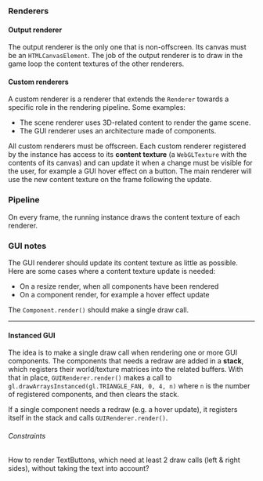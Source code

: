 ### Renderers

#### Output renderer

The output renderer is the only one that is non-offscreen. Its canvas must be an `HTMLCanvasElement`.
The job of the output renderer is to draw in the game loop the content textures of the other renderers.

#### Custom renderers

A custom renderer is a renderer that extends the `Renderer` towards a specific role in the rendering pipeline. Some examples:
- The scene renderer uses 3D-related content to render the game scene.
- The GUI renderer uses an architecture made of components.

All custom renderers must be offscreen.
Each custom renderer registered by the instance has access to its **content texture** (a `WebGLTexture` with the contents of its canvas) and can update it when a change must be visible for the user, for example a GUI hover effect on a button. The main renderer will use the new content texture on the frame following the update.

### Pipeline

On every frame, the running instance draws the content texture of each renderer.

### GUI notes

The GUI renderer should update its content texture as little as possible.
Here are some cases where a content texture update is needed:
- On a resize render, when all components have been rendered
- On a component render, for example a hover effect update

The `Component.render()` should make a single draw call.

***

#### Instanced GUI

The idea is to make a single draw call when rendering one or more GUI components.
The components that needs a redraw are added in a **stack**, which registers their world/texture matrices into the related buffers.
With that in place, `GUIRenderer.render()` makes a call to `gl.drawArraysInstanced(gl.TRIANGLE_FAN, 0, 4, n)` where `n` is the number of registered components, and then clears the stack.

If a single component needs a redraw (e.g. a hover update), it registers itself in the stack and calls `GUIRenderer.render()`.

###### Constraints

How to render TextButtons, which need at least 2 draw calls (left & right sides), without taking the text into account?